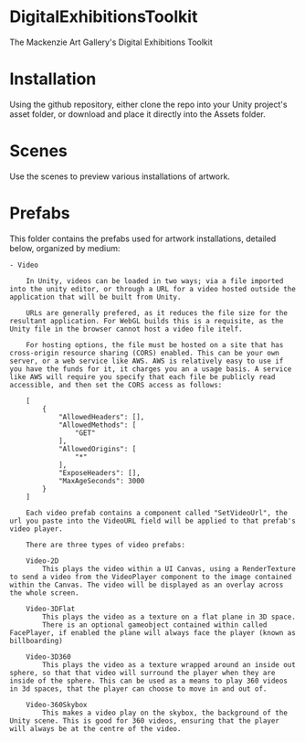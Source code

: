 # DigitalExhibitionsToolkit
 The Mackenzie Art Gallery's Digital Exhibitions Toolkit

# Installation
Using the github repository, either clone the repo into your Unity project's asset folder, or download and place it directly into the Assets folder.

# Scenes
Use the scenes to preview various installations of artwork.

# Prefabs
This folder contains the prefabs used for artwork installations, detailed below, organized by medium:

    - Video
        
        In Unity, videos can be loaded in two ways; via a file imported into the unity editor, or through a URL for a video hosted outside the application that will be built from Unity.
        
        URLs are generally prefered, as it reduces the file size for the resultant application. For WebGL builds this is a requisite, as the Unity file in the browser cannot host a video file itelf.
        
        For hosting options, the file must be hosted on a site that has cross-origin resource sharing (CORS) enabled. This can be your own server, or a web service like AWS. AWS is relatively easy to use if you have the funds for it, it charges you an a usage basis. A service like AWS will require you specify that each file be publicly read accessible, and then set the CORS access as follows:
        
        [
		    {
		        "AllowedHeaders": [],
		        "AllowedMethods": [
		            "GET"
		        ],
		        "AllowedOrigins": [
		            "*"
		        ],
		        "ExposeHeaders": [],
		        "MaxAgeSeconds": 3000
		    }
		]
		
		Each video prefab contains a component called "SetVideoUrl", the url you paste into the VideoURL field will be applied to that prefab's video player.
		
		There are three types of video prefabs:
		
		Video-2D
			This plays the video within a UI Canvas, using a RenderTexture to send a video from the VideoPlayer component to the image contained within the Canvas. The video will be displayed as an overlay across the whole screen.
		
		Video-3DFlat
			This plays the video as a texture on a flat plane in 3D space. 
			There is an optional gameobject contained within called FacePlayer, if enabled the plane will always face the player (known as billboarding)
			
		Video-3D360
			This plays the video as a texture wrapped around an inside out sphere, so that that video will surround the player when they are inside of the sphere. This can be used as a means to play 360 videos in 3d spaces, that the player can choose to move in and out of.
			
		Video-360Skybox
			This makes a video play on the skybox, the background of the Unity scene. This is good for 360 videos, ensuring that the player will always be at the centre of the video.
			
			

        



